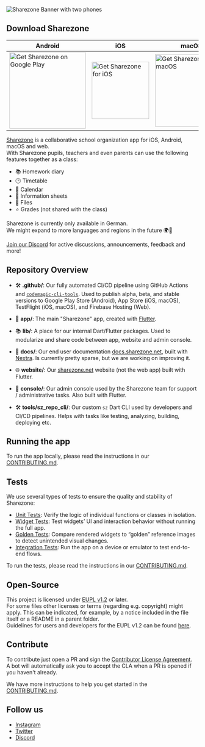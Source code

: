 ![Sharezone Banner with two phones](https://user-images.githubusercontent.com/29028262/151260826-4d13664c-8269-442c-bf78-1197899afffb.png)

## Download Sharezone

| Android                                                                                                                                                                                                                            | iOS                                                                                                                                                                                                                     | macOS                                                                                                                                                                                                                     | Web                                                                                                                                                                                               |
| ---------------------------------------------------------------------------------------------------------------------------------------------------------------------------------------------------------------------------------- | ----------------------------------------------------------------------------------------------------------------------------------------------------------------------------------------------------------------------- | ------------------------------------------------------------------------------------------------------------------------------------------------------------------------------------------------------------------------- | ------------------------------------------------------------------------------------------------------------------------------------------------------------------------------------------------- |
| <a href='https://play.google.com/store/apps/details?id=de.codingbrain.sharezone'><img width=200 alt='Get Sharezone on Google Play' src='https://play.google.com/intl/en_us/badges/static/images/badges/en_badge_web_generic.png'/> | <a href='https://apps.apple.com/de/app/sharezone/id1434868489'><img width=150 alt='Get Sharezone for iOS' src='https://user-images.githubusercontent.com/24459435/172480740-d70aff84-fcb6-4f4a-bbd1-a3e2fa58f3a9.svg'/> | <a href='https://apps.apple.com/de/app/sharezone/id1434868489'><img width=190 alt='Get Sharezone for macOS' src='https://user-images.githubusercontent.com/24459435/172480858-f2631b6c-c56d-47d2-abe5-84f735edbe85.svg'/> | <a href='https://web.sharezone.net'><img width=170 alt='Open the Sharezone web app' src='https://user-images.githubusercontent.com/29028262/151261789-ac4d7496-ff14-4ef0-8d9f-c9fee72cb302.png'/> |

[Sharezone](https://sharezone.net) is a collaborative school organization app for iOS, Android, macOS and web.\
With Sharezone pupils, teachers and even parents can use the following features together as a class:

- 📚 Homework diary
- 🕒 Timetable
- 📅 Calendar
- 💬 Information sheets
- 📁 Files
- ⭐️ Grades (not shared with the class)

Sharezone is currently only available in German.  
We might expand to more languages and regions in the future 🌍🚀

[Join our Discord](https://sharezone.net/discord) for active discussions, announcements, feedback and more!

## Repository Overview

- 🛠 **.github/**: Our fully automated CI/CD pipeline using GitHub Actions and [`codemagic-cli-tools`](https://github.com/codemagic-ci-cd/cli-tools).
  Used to publish alpha, beta, and stable versions to Google Play Store (Android), App Store (iOS, macOS), TestFlight (iOS, macOS), and Firebase Hosting (Web).

- 📱 **app/**: The main "Sharezone" app, created with [Flutter](https://flutter.dev).
- 📚 **lib/**: A place for our internal Dart/Flutter packages. Used to modularize and share code between app, website and admin console.

- 📖 **docs/**: Our end user documentation [docs.sharezone.net](https://docs.sharezone.net), built with [Nextra](https://nextra.site/).
  Is currently pretty sparse, but we are working on improving it.

- 🌐 **website/**: Our [sharezone.net](https://sharezone.net) website (not the web app) built with Flutter.

- 🔧 **console/**: Our admin console used by the Sharezone team for support / administrative tasks. Also built with Flutter.

- 🛠️ **tools/sz_repo_cli/**: Our custom `sz` Dart CLI used by developers and CI/CD pipelines.
  Helps with tasks like testing, analyzing, building, deploying etc.

## Running the app

To run the app locally, please read the instructions in our [CONTRIBUTING.md](./CONTRIBUTING.md#running-the-app).

## Tests

We use several types of tests to ensure the quality and stability of Sharezone:

- [Unit Tests](https://docs.flutter.dev/cookbook/testing/unit/introduction): Verify the logic of individual functions or classes in isolation.
- [Widget Tests](https://docs.flutter.dev/cookbook/testing/widget/introduction): Test widgets’ UI and interaction behavior without running the full app.
- [Golden Tests](https://api.flutter.dev/flutter/flutter_test/matchesGoldenFile.html): Compare rendered widgets to “golden” reference images to detect unintended visual changes.
- [Integration Tests](https://docs.flutter.dev/cookbook/testing/integration/introduction): Run the app on a device or emulator to test end-to-end flows.

To run the tests, please read the instructions in our [CONTRIBUTING.md](./CONTRIBUTING.md#tests).

## Open-Source

This project is licensed under [EUPL v1.2](https://joinup.ec.europa.eu/collection/eupl/eupl-text-eupl-12) or later.\
For some files other licenses or terms (regarding e.g. copyright) might apply. This can be indicated, for example, by a notice included in the file itself or a README in a parent folder.\
Guidelines for users and developers for the EUPL v1.2 can be found [here](https://joinup.ec.europa.eu/collection/eupl/guidelines-users-and-developers).

## Contribute

To contribute just open a PR and sign the [Contributor License Agreement](https://github.com/SharezoneApp/public/wiki/Sharezone-CLA-Overview).  
A bot will automatically ask you to accept the CLA when a PR is opened if you haven't already.

We have more instructions to help you get started in the [CONTRIBUTING.md](CONTRIBUTING.md).

## Follow us

- [Instagram](https://www.instagram.com/sharezone.app/)
- [Twitter](https://twitter.com/SharezoneApp)
- [Discord](https://sharezone.net/discord)
